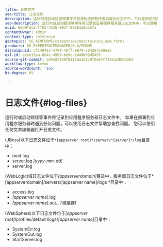 ```yaml
---
title: 日志文件
seo-title: 日志文件
description: 运行时或启动错误等事件将记录到应用程序服务器日志文件中，可以使用任何文本编辑器打开这些文件。
seo-description: 运行时或启动错误等事件将记录到应用程序服务器日志文件中，可以使用任何文本编辑器打开这些文件。
uuid: 6ed9fdcd-ff02-4b35-893f-09261a6a557a
contentOwner: admin
content-type: reference
geptopics: SG_AEMFORMS/categories/maintaining_aem_forms
products: SG_EXPERIENCEMANAGER/6.4/FORMS
discoiquuid: cf140483-470f-4bff-8870-304207508aab
exl-id: acce13aa-864c-4999-be5c-6d49b99d5459
source-git-commit: bd94d3949f0117aa3e1c9f0e84f7293a5d6b03b4
workflow-type: tm+mt
source-wordcount: '166'
ht-degree: 0%

---
```


# 日志文件{#log-files}

运行时或启动错误等事件将记录到应用程序服务器日志文件中。 如果在部署到应用程序服务器时遇到任何问题，可以使用日志文件帮助您查找问题。 您可以使用任何文本编辑器打开日志文件。

(JBoss)以下日志文件位于`*[appserver root]*/server/*[server]*/log`目录中：

* boot.log
* server.log.*[yyyy-mm-dd]*
* server.log

(WebLogic)域日志文件位于&#x200B;*[appserverdomain]*&#x200B;目录中，服务器日志文件位于*[appserverdomain]/servers/[appserver name]/logs *目录中：

* access.log
* *[appserver name]*.log
* *[appserver name]*.out。*[增量数]*

(WebSphere)以下日志文件位于&#x200B;*[appserver root]*/profiles/default/logs/*[appserver name]*&#x200B;目录中：

* SystemErr.log
* SystemOut.log
* StartServer.log
